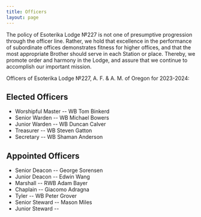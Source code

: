 ```yaml
---
title: Officers
layout: page
---
```


The policy of Esoterika Lodge №227 is not one of presumptive
progression through the officer line. Rather, we hold that excellence
in the performance of subordinate offices demonstrates fitness for
higher offices, and that the most appropriate Brother should serve in
each Station or place. Thereby, we promote order and harmony in the
Lodge, and assure that we continue to accomplish our important
mission.

Officers of Esoterika Lodge №227, A. F. & A. M. of Oregon for 2023-2024:

## Elected Officers

- Worshipful Master --  WB Tom Binkerd
- Senior Warden --  WB Michael Bowers
- Junior Warden --  WB Duncan Calver
- Treasurer --  WB Steven Gatton
- Secretary --  WB Shaman Anderson

## Appointed Officers
- Senior Deacon --  George Sorensen
- Junior Deacon --  Edwin Wang
- Marshall --  RWB Adam Bayer
- Chaplain --  Giacomo Adragna
- Tyler --  WB Peter Grover
- Senior Steward --  Mason Miles
- Junior Steward --  
